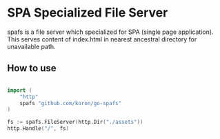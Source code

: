 # SPA Specialized File Server

spafs is a file server which specialized for SPA (single page application).
This serves content of index.html in nearest ancestral directory for
unavailable path.

## How to use

```go

import (
	"http"
	spafs "github.com/koron/go-spafs"
)

fs := spafs.FileServer(http.Dir("./assets"))
http.Handle("/", fs)
```
